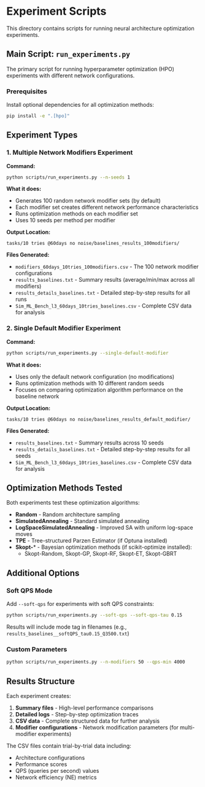 # Experiment Scripts

This directory contains scripts for running neural architecture optimization experiments.

## Main Script: `run_experiments.py`

The primary script for running hyperparameter optimization (HPO) experiments with different network configurations.

### Prerequisites

Install optional dependencies for all optimization methods:
```bash
pip install -e ".[hpo]"
```

## Experiment Types

### 1. Multiple Network Modifiers Experiment

**Command:**
```bash
python scripts/run_experiments.py --n-seeds 1
```

**What it does:**
- Generates 100 random network modifier sets (by default)
- Each modifier set creates different network performance characteristics
- Runs optimization methods on each modifier set
- Uses 10 seeds per method per modifier

**Output Location:**
```
tasks/10 tries @60days no noise/baselines_results_100modifiers/
```

**Files Generated:**
- `modifiers_60days_10tries_100modifiers.csv` - The 100 network modifier configurations
- `results_baselines.txt` - Summary results (average/min/max across all modifiers)
- `results_details_baselines.txt` - Detailed step-by-step results for all runs
- `Sim_ML_Bench_l3_60days_10tries_baselines.csv` - Complete CSV data for analysis

### 2. Single Default Modifier Experiment

**Command:**
```bash
python scripts/run_experiments.py --single-default-modifier
```

**What it does:**
- Uses only the default network configuration (no modifications)
- Runs optimization methods with 10 different random seeds
- Focuses on comparing optimization algorithm performance on the baseline network

**Output Location:**
```
tasks/10 tries @60days no noise/baselines_results_default_modifier/
```

**Files Generated:**
- `results_baselines.txt` - Summary results across 10 seeds
- `results_details_baselines.txt` - Detailed step-by-step results for all seeds
- `Sim_ML_Bench_l3_60days_10tries_baselines.csv` - Complete CSV data for analysis

## Optimization Methods Tested

Both experiments test these optimization algorithms:
- **Random** - Random architecture sampling
- **SimulatedAnnealing** - Standard simulated annealing
- **LogSpaceSimulatedAnnealing** - Improved SA with uniform log-space moves
- **TPE** - Tree-structured Parzen Estimator (if Optuna installed)
- **Skopt-*** - Bayesian optimization methods (if scikit-optimize installed):
  - Skopt-Random, Skopt-GP, Skopt-RF, Skopt-ET, Skopt-GBRT

## Additional Options

### Soft QPS Mode
Add `--soft-qps` for experiments with soft QPS constraints:
```bash
python scripts/run_experiments.py --soft-qps --soft-qps-tau 0.15
```
Results will include mode tag in filenames (e.g., `results_baselines__softQPS_tau0.15_Q3500.txt`)

### Custom Parameters
```bash
python scripts/run_experiments.py --n-modifiers 50 --qps-min 4000
```

## Results Structure

Each experiment creates:
1. **Summary files** - High-level performance comparisons
2. **Detailed logs** - Step-by-step optimization traces  
3. **CSV data** - Complete structured data for further analysis
4. **Modifier configurations** - Network modification parameters (for multi-modifier experiments)

The CSV files contain trial-by-trial data including:
- Architecture configurations
- Performance scores
- QPS (queries per second) values
- Network efficiency (NE) metrics